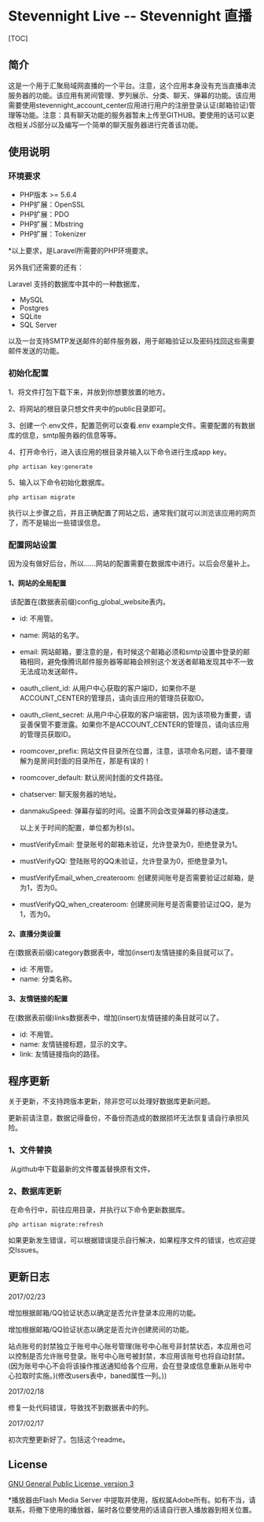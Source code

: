 # Stevennight Live -- Stevennight 直播

[TOC]

## 简介

​	这是一个用于汇聚局域网直播的一个平台。注意，这个应用本身没有充当直播串流服务器的功能。该应用有房间管理、罗列展示、分类、聊天、弹幕的功能。该应用需要使用stevennight_account_center应用进行用户的注册登录认证(邮箱验证)管理等功能。注意：具有聊天功能的服务器暂未上传至GITHUB。要使用的话可以更改相关JS部分以及编写一个简单的聊天服务器进行完善该功能。

## 使用说明

### 环境要求

- PHP版本 >= 5.6.4
- PHP扩展：OpenSSL
- PHP扩展：PDO
- PHP扩展：Mbstring
- PHP扩展：Tokenizer

*以上要求，是Laravel所需要的PHP环境要求。

另外我们还需要的还有：

Laravel 支持的数据库中其中的一种数据库，

- MySQL
- Postgres
- SQLite
- SQL Server

以及一台支持SMTP发送邮件的邮件服务器，用于邮箱验证以及密码找回这些需要邮件发送的功能。

### 初始化配置

1、将文件打包下载下来，并放到你想要放置的地方。

2、将网站的根目录只想文件夹中的public目录即可。

3、创建一个.env文件，配置范例可以查看.env example文件。需要配置的有数据库的信息，smtp服务器的信息等等。

4、打开命令行，进入该应用的根目录并输入以下命令进行生成app key。

```shell
php artisan key:generate
```

5、输入以下命令初始化数据库。

```shell
php artisan migrate
```

执行以上步骤之后，并且正确配置了网站之后，通常我们就可以浏览该应用的网页了，而不是输出一些错误信息。

### 配置网站设置

因为没有做好后台，所以……网站的配置需要在数据库中进行。以后会尽量补上。

#### 1、网站的全局配置

​	该配置在(数据表前缀)config_global_website表内。

- id: 不用管。

- name: 网站的名字。

- email: 网站邮箱，要注意的是，有时候这个邮箱必须和smtp设置中登录的邮箱相同，避免像腾讯邮件服务器等邮箱会辨别这个发送者邮箱发现其中不一致无法成功发送邮件。

- oauth_client_id: 从用户中心获取的客户端ID，如果你不是ACCOUNT_CENTER的管理员，请向该应用的管理员获取ID。

- oauth_client_secret: 从用户中心获取的客户端密钥，因为该项极为重要，请妥善保管不要泄露。如果你不是ACCOUNT_CENTER的管理员，请向该应用的管理员获取ID。

- roomcover_prefix: 网站文件目录所在位置，注意，该项命名问题，请不要理解为是房间封面的目录所在，那是有误的！

- roomcover_default: 默认房间封面的文件路径。

- chatserver: 聊天服务器的地址。

- danmakuSpeed: 弹幕存留的时间。设置不同会改变弹幕的移动速度。

  以上关于时间的配置，单位都为秒(s)。

- mustVerifyEmail: 登录账号的邮箱未验证，允许登录为0，拒绝登录为1。

- mustVerifyQQ: 登陆账号的QQ未验证，允许登录为0，拒绝登录为1。

- mustVerifyEmail_when_createroom: 创建房间账号是否需要验证过邮箱，是为1，否为0。

- mustVerifyQQ_when_createroom: 创建房间账号是否需要验证过QQ，是为1，否为0。

#### 2、直播分类设置

在(数据表前缀)category数据表中，增加(insert)友情链接的条目就可以了。

- id: 不用管。
- name: 分类名称。

#### 3、友情链接的配置

在(数据表前缀)links数据表中，增加(insert)友情链接的条目就可以了。

- id: 不用管。
- name: 友情链接标题，显示的文字。
- link: 友情链接指向的路径。

## 程序更新

关于更新，不支持跨版本更新，除非您可以处理好数据库更新问题。

更新前请注意，数据记得备份，不备份而造成的数据损坏无法恢复请自行承担风险。

### 1、文件替换

​	从github中下载最新的文件覆盖替换原有文件。

### 2、数据库更新

​	在命令行中，前往应用目录，并执行以下命令更新数据库。

```shell
php artisan migrate:refresh
```

​	如果更新发生错误，可以根据错误提示自行解决，如果程序文件的错误，也欢迎提交Issues。

## 更新日志

2017/02/23

增加根据邮箱/QQ验证状态以确定是否允许登录本应用的功能。

增加根据邮箱/QQ验证状态以确定是否允许创建房间的功能。

站点账号的封禁独立于账号中心账号管理(账号中心账号非封禁状态，本应用也可以控制是否允许账号登录。账号中心账号被封禁，本应用该账号也将自动封禁。(因为账号中心不会将该操作推送通知给各个应用，会在登录或信息重新从账号中心拉取时实施。)(修改users表中，baned属性一列。))

2017/02/18

修复一处代码错误，导致找不到数据表中的列。

2017/02/17

初次完整更新好了。包括这个readme。

## License

[GNU General Public License, version 3](license)

*播放器由Flash Media Server 中提取并使用，版权属Adobe所有。如有不当，请联系，将撤下使用的播放器，届时各位要使用的话请自行嵌入播放器到相关位置。